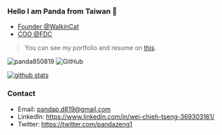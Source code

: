 ### Hello I am Panda from Taiwan 👋

- [Founder @WalkinCat](https://linktr.ee/walkincat)
- [COO @FDC](https://linktr.ee/fdcai)

> You can see my portfolio and resume on [this](https://panda819.notion.site/Panda-s-Resume-2fc97e9df342413dab7d81ed3777debd).

<p>
  <img src="https://komarev.com/ghpvc/?username=panda850819&label=Profile%20views&color=3399FF&style=flat" alt="panda850819" /> 
  <img alt="GitHub" src="https://img.shields.io/badge/dynamic/json?logo=github&label=GitHub+Followers&labelColor=282c34&color=E5FFCC&query=%24.data.totalSubs&url=https%3A%2F%2Fapi.spencerwoo.com%2Fsubstats%2F%3Fsource%3Dgithub%26queryKey%3Dpanda850819&longCache=true"/>
</p>

[![github stats](https://github-readme-stats.vercel.app/api?username=panda850819&show_icons=true&theme=tokyonight)](https://github.com/anuraghazra/github-readme-stats)

### Contact

- Email: pandap.d819@gmail.com
- LinkedIn: https://www.linkedin.com/in/wei-chieh-tseng-369303161/
- Twitter: https://twitter.com/pandazeng1
